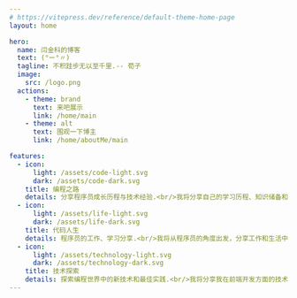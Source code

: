 ```yaml
---
# https://vitepress.dev/reference/default-theme-home-page
layout: home

hero:
  name: 闫金科的博客
  text: (°ー°〃)
  tagline: 不积跬步无以至千里.-- 荀子
  image:
    src: /logo.png
  actions:
    - theme: brand
      text: 来吧展示
      link: /home/main
    - theme: alt
      text: 围观一下博主
      link: /home/aboutMe/main

features:
  - icon:
      light: /assets/code-light.svg
      dark: /assets/code-dark.svg
    title: 编程之路
    details: 分享程序员成长历程与技术经验.<br/>我将分享自己的学习历程、知识储备和工作经验，主要包括前端、数据结构、算法和C++等方面的知识和技能.
  - icon:
      light: /assets/life-light.svg
      dark: /assets/life-dark.svg
    title: 代码人生
    details: 程序员的工作、学习分享.<br/>我将从程序员的角度出发，分享工作和生活中的点滴.包括如何管理时间、保持工作和生活平衡、如何避免燃尽自己等方面的经验.
  - icon:
      light: /assets/technology-light.svg
      dark: /assets/technology-dark.svg
    title: 技术探索
    details: 探索编程世界中的新技术和最佳实践.<br/>我将分享我在前端开发方面的技术经验，并提供一些最佳实践和技巧.关注一些当前热门技术趋势，如人工智能、区块链等，并分享我的见解和体验.
---
```


